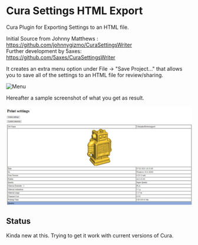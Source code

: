 # Cura Settings HTML Export

Cura Plugin for Exporting Settings to an HTML file.

Initial Source from Johnny Matthews :  <https://github.com/johnnygizmo/CuraSettingsWriter>  
Further development by 5axes: <https://github.com/5axes/CuraSettingsWriter>

It creates an extra menu option under File -> "Save Project..." that allows you to save all of the settings to an HTML file for review/sharing. 

![Menu](./help/menu.jpg)

Hereafter a sample screenshot of what you get as result.

![rapport](./help/rapport.jpg)

## Status
Kinda new at this. Trying to get it work with current versions of Cura.
